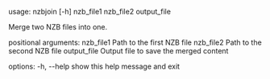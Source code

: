 usage: nzbjoin [-h] nzb_file1 nzb_file2 output_file

Merge two NZB files into one.

positional arguments:
  nzb_file1    Path to the first NZB file
  nzb_file2    Path to the second NZB file
  output_file  Output file to save the merged content

options:
  -h, --help   show this help message and exit
